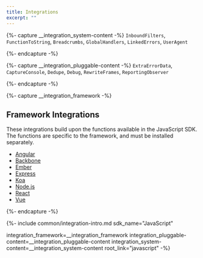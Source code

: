 ```yaml
---
title: Integrations
excerpt: ""
---
```


{%- capture __integration_system-content -%}
`InboundFilters`, `FunctionToString`, `Breadcrumbs`, `GlobalHandlers`, `LinkedErrors`, `UserAgent`

{%- endcapture -%}

{%- capture __integration_pluggable-content -%}
`ExtraErrorData`, `CaptureConsole`, `Dedupe`, `Debug`, `RewriteFrames`, `ReportingObserver`


{%- endcapture -%}

{%- capture __integration_framework -%}
## Framework Integrations

These integrations build upon the functions available in the JavaScript SDK. The functions are specific to the framework, and must be installed separately.

- [Angular](/platforms/javascript/angular/)
- [Backbone](/clients/javascript/integrations/)
- [Ember](/platforms/javascript/ember/)
- [Express](/platforms/node/express/)
- [Koa](/platforms/node/koa/)
- [Node.js](/platforms/node/)
- [React](/platforms/javascript/react/)
- [Vue](/platforms/javascript/vue/)

{%- endcapture -%}

{%- include common/integration-intro.md 
sdk_name="JavaScript"

integration_framework=__integration_framework
integration_pluggable-content=__integration_pluggable-content
integration_system-content=__integration_system-content
root_link="javascript"
 -%}
